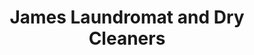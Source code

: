 ---
title: "James Laundromat and Dry Cleaners"
url: /norwich/james-laundromat-and-dry-cleaners/
shop: Wäscherei
---